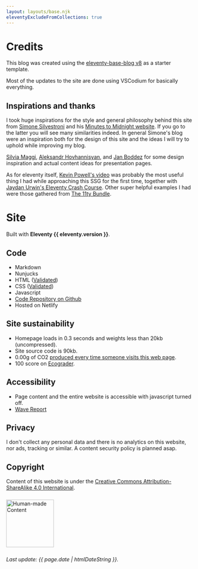 ```yaml
---
layout: layouts/base.njk
eleventyExcludeFromCollections: true
---
```

# Credits

This blog was created using the [eleventy-base-blog v8](https://github.com/11ty/eleventy-base-blog) as a starter template.

Most of the updates to the site are done using VSCodium for basically everything.

## Inspirations and thanks

I took huge inspirations for the style and general philosophy behind this site from [Simone Silvestroni](https://simonesilvestroni.com/) and his [Minutes to Midnight website](https://minutestomidnight.co.uk). If you go to the latter you will see many similarities indeed. In general Simone's blog were an inspiration both for the design of this site and the ideas I will try to uphold while improving my blog.

[Silvia Maggi](https://silviamaggidesign.com/about/), [Aleksandr Hovhannisyan](https://www.aleksandrhovhannisyan.com/about/), and [Jan Boddez](https://jan.boddez.net/) for some design inspiration and actual content ideas for presentation pages.

As for eleventy itself, [Kevin Powell's video](https://www.youtube.com/watch?v=4wD00RT6d-g) was probably the most useful thing I had while approaching this SSG for the first time, together with [Jaydan Urwin's Eleventy Crash Course](https://www.youtube.com/playlist?list=PLtLXFsdHI8JTwScHvB924dY3PNwNJjjuW). Other super helpful examples I had were those gathered from [The 11ty Bundle](https://11tybundle.dev/).

# Site

Built with **Eleventy {{ eleventy.version }}**.

## Code

- Markdown
- Nunjucks
- HTML ([Validated](https://validator.w3.org/nu/?doc=https://www.archaeoramblings.com/))
- CSS ([Validated](http://jigsaw.w3.org/css-validator/validator?lang=en&profile=css3svg&uri=https%3A%2F%2Fwww.archaeoramblings.com&usermedium=all&vextwarning=&warning=1))
- Javascript
- [Code Repository on Github](https://github.com/andreatitolo/11ty_blog)
- Hosted on Netlify

## Site sustainability

- Homepage loads in 0.3 seconds and weights less than 20kb (uncompressed).
- Site source code is 90kb.
- 0.00g of CO2 [produced every time someone visits this web page](https://www.websitecarbon.com/website/archaeoramblings-com/).
- 100 score on [Ecograder](https://ecograder.com/report/bz66KdfL3waTP0p2FHFDungb).

## Accessibility

- Page content and the entire website is accessible with javascript turned off.
- [Wave Report](https://wave.webaim.org/report#/https://www.archaeoramblings.com/)

## Privacy

I don't collect any personal data and there is no analytics on this website, nor ads, tracking or similar. A content security policy is planned asap.

## Copyright

Content of this website is under the [Creative Commons Attribution-ShareAlike 4.0 International](https://creativecommons.org/licenses/by-sa/4.0/).

<a href="https://nonbot.org/pledged/view/99536763-fcd6-4150-96b6-2203d7ee9b5f" target="_blank">
	<img style="height:128px;margin-top:10px;margin-bottom:10px;" src="https://nonbot.org/images/nonbot_pledged_logo.svg" alt="Human-made Content">
</a>


_<p class="smaller">Last update: {{ page.date | htmlDateString }}.</p>_